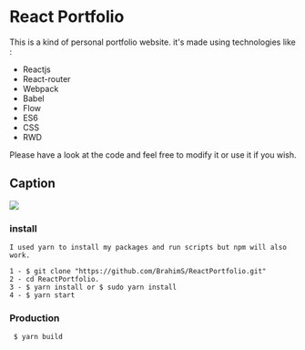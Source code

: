 # React Portfolio
This is a kind of personal portfolio website. it's made using technologies like :
* Reactjs
* React-router
* Webpack
* Babel
* Flow
* ES6
* CSS
* RWD

 Please have a look at the code and feel free to modify it or use it if you wish.

## Caption
![](http://brahimsourny.com/caption.png)

### install
```
I used yarn to install my packages and run scripts but npm will also work.

1 - $ git clone "https://github.com/BrahimS/ReactPortfolio.git"
2 - cd ReactPortfolio.
3 - $ yarn install or $ sudo yarn install
4 - $ yarn start

```
### Production

```
 $ yarn build
